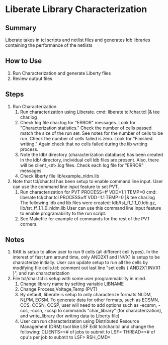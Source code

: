 
# Liberate Library Characterization

## Summary

Liberate takes in tcl scripts and netlist files and generates ldb libraries containing the performance of the netlists

##  How to Use
1. Run Characterization and generate Liberty files
2. Review output files

##  Steps
1. Run Characterization
     1. Run characterization using Liberate.  cmd:
         liberate tcl/char.tcl |& tee char.log
     2. Check log file char.log for "ERROR" messages.
        Look for "Characterization statistics." Check the number of cells passed match the size of the run
        set. See notes for the number of cells to be run.
        Check the number of cells failed is zero.
        Look for "Finished writing." Again check that no cells failed during the lib writing process.
     3. Note the ldb/ directory (characterization database) has been created
        In the ldb/ directory, individual cell ldb files are present. Also, there will be client_<#>.log files.
        Check each log file for "ERROR" messages.
     4. Check liberty file lib/example_nldm.lib
2. Note that tcl/char.tcl has been setup to enable command line input.  User can use the command line input feature to set PVT.
     1. Run characterization for PVT PROCESS=ff VDD=1.1 TEMP=0  cmd:
          liberate tcl/char.tcl PROCESS=ff VDD=1.1 TEMP=0 |& tee char.log
        The following ldb and lib files were created:
          ldb/tst_ff_1.1_0.ldb.gz, lib/tst_ff_1.1_0_nldm.lib
        User can use this command line input feature to enable programability to the run script.
     2. See Makefile for example of commands for the rest of the PVT corners.

##  Notes
1. RAK is setup to allow user to run 9 cells (all different cell types).
   In the interest of fast turn around time, only AND2X1 and INVX1 is setup to be characterize initially.
   User can update setup to run all the cells by modifying file cells.tcl:
       comment out last line "set cells { AND2X1 INVX1 }", and run characterization
2. File tcl/char.tcl is setup with some user programmability in mind.
   1. Change library name by setting variable LIBNAME
   2. Change Process,Voltage,Temp (PVT)
   3. By default, liberate is setup to only characterize formats NLDM, NLPM, ECSM. 
      To generate data for other formats, such as ECSMN, CCS, CCSN, CCSP, 
      user will need to add options such as -ecsmn, -ccs, -ccsn, -ccsp 
      to commands "char_library" (for characterization),
      and write_library (for writing data to Liberty file)
   4. User can run characterization using Distributed Resource Management (DRM) tool like LSF
      Edit tcl/char.tcl and change the following:
          CLIENTS=<# of jobs to submit to LSF>
          THREAD=<# of cpu's per job to submit to LSF>
          RSH_CMD=<LSF command>

